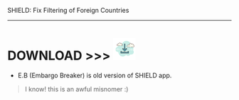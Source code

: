 SHIELD: Fix Filtering of Foreign Countries

---

# DOWNLOAD >>> ![Latest Version](https://github.com/b-daarr/SHIELD/blob/main/img/downloads.png)


+ E.B (Embargo Breaker) is old version of SHIELD app.

> I know! this is an awful misnomer :)